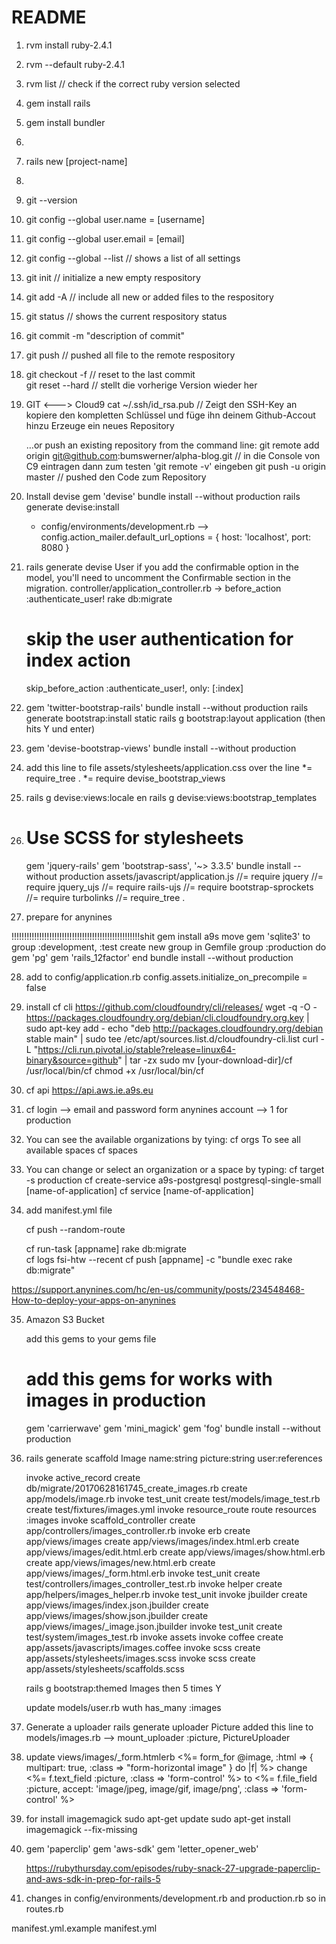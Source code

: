# README

1. rvm install ruby-2.4.1
2. rvm --default ruby-2.4.1
3. rvm list // check if the correct ruby version selected
4. gem install rails
5. gem install bundler
6. 
7. rails new [project-name]
8. 
9. git --version
10. git config --global user.name = [username]
11. git config --global user.email = [email]
12. git config --global --list // shows a list of all settings
13. git init // initialize a new empty respository
14. git add -A // include all new or added files to the respository
15. git status // shows the current respository status
16. git commit -m "description of commit"
17. git push // pushed all file to the remote respository
18. git checkout -f // reset to the last commit  
    git reset --hard // stellt die vorherige Version wieder her
19. GIT <---> Cloud9
    cat ~/.ssh/id_rsa.pub // Zeigt den SSH-Key an
    kopiere den kompletten Schlüssel und füge ihn deinem  Github-Accout hinzu
    Erzeuge ein neues Repository

    …or push an existing repository from the command line:
    git remote add origin git@github.com:bumswerner/alpha-blog.git // in die Console von C9 eintragen
    dann zum testen 'git remote -v' eingeben
    git push -u origin master // pushed den Code zum Repository

20. Install devise
    gem 'devise'
    bundle install --without production
    rails generate devise:install
    - config/environments/development.rb 
    --> config.action_mailer.default_url_options = { host: 'localhost', port: 8080 }
21.
    rails generate devise User
    if you add the confirmable option in the model, you'll need to uncomment the Confirmable section in the migration.
    controller/application_controller.rb -> before_action :authenticate_user!
    rake db:migrate

    # skip the user authentication for index action
    skip_before_action :authenticate_user!, only: [:index]
22.
    gem 'twitter-bootstrap-rails'
    bundle install --without production
    rails generate bootstrap:install static
    rails g bootstrap:layout application 
    (then hits Y und enter)
23.
    gem 'devise-bootstrap-views'
    bundle install --without production
24.
    add this line to file assets/stylesheets/application.css
    over the line  *= require_tree . 
    *= require devise_bootstrap_views
25.
    rails g devise:views:locale en
    rails g devise:views:bootstrap_templates

26. # Use SCSS for stylesheets
    gem 'jquery-rails'
    gem 'bootstrap-sass', '~> 3.3.5'
    bundle install --without production
    assets/javascript/application.js
    //= require jquery
    //= require jquery_ujs
    //= require rails-ujs
    //= require bootstrap-sprockets
    //= require turbolinks
    //= require_tree .

27. prepare for anynines

   !!!!!!!!!!!!!!!!!!!!!!!!!!!!!!!!!!!!!!!!!!!!!!!!!!!shit gem install a9s
    move gem 'sqlite3' to group :development, :test
    create new group in Gemfile
    group :production do
      gem 'pg'
      gem 'rails_12factor'
    end
    bundle install --without production

28. add to config/application.rb
    config.assets.initialize_on_precompile = false    

29. install cf cli  https://github.com/cloudfoundry/cli/releases/
    wget -q -O - https://packages.cloudfoundry.org/debian/cli.cloudfoundry.org.key | sudo apt-key add -
    echo "deb http://packages.cloudfoundry.org/debian stable main" | sudo tee /etc/apt/sources.list.d/cloudfoundry-cli.list
    curl -L "https://cli.run.pivotal.io/stable?release=linux64-binary&source=github" | tar -zx
    sudo mv [your-download-dir]/cf /usr/local/bin/cf
    chmod +x /usr/local/bin/cf

30. cf api https://api.aws.ie.a9s.eu
31. cf login
    --> email and password form anynines account
    --> 1 for production
32. You can see the available organizations by tying:
    cf orgs
    To see all available spaces
    cf spaces
    
33. You can change or select an organization or a space by typing:
    cf target -s production
    cf create-service a9s-postgresql postgresql-single-small [name-of-application]
    cf service [name-of-application]
34.
    add manifest.yml file

    cf push --random-route 
    
     cf run-task [appname] rake db:migrate     
     cf logs fsi-htw --recent
      cf push [appname] -c "bundle exec rake db:migrate" 
      
https://support.anynines.com/hc/en-us/community/posts/234548468-How-to-deploy-your-apps-on-anynines

35. Amazon S3 Bucket

    add this gems to your gems file
    # add this gems for works with images in production
    gem 'carrierwave'
    gem 'mini_magick'
    gem 'fog'
    bundle install --without production
    
36. rails generate scaffold Image name:string picture:string user:references

      invoke  active_record
      create    db/migrate/20170628161745_create_images.rb
      create    app/models/image.rb
      invoke    test_unit
      create      test/models/image_test.rb
      create      test/fixtures/images.yml
      invoke  resource_route
       route    resources :images
      invoke  scaffold_controller
      create    app/controllers/images_controller.rb
      invoke    erb
      create      app/views/images
      create      app/views/images/index.html.erb
      create      app/views/images/edit.html.erb
      create      app/views/images/show.html.erb
      create      app/views/images/new.html.erb
      create      app/views/images/_form.html.erb
      invoke    test_unit
      create      test/controllers/images_controller_test.rb
      invoke    helper
      create      app/helpers/images_helper.rb
      invoke      test_unit
      invoke    jbuilder
      create      app/views/images/index.json.jbuilder
      create      app/views/images/show.json.jbuilder
      create      app/views/images/_image.json.jbuilder
      invoke  test_unit
      create    test/system/images_test.rb
      invoke  assets
      invoke    coffee
      create      app/assets/javascripts/images.coffee
      invoke    scss
      create      app/assets/stylesheets/images.scss
      invoke  scss
      create    app/assets/stylesheets/scaffolds.scss
      
      
      rails g bootstrap:themed Images
      then 5 times Y
      
      update models/user.rb wuth has_many :images
      
      
      
37. Generate a uploader
    rails generate uploader Picture
    added this line to models/images.rb
    --> mount_uploader :picture, PictureUploader

38. update views/images/_form.htmlerb
    <%= form_for @image, :html => { multipart: true, :class => "form-horizontal image" } do |f| %>
    change
    <%= f.text_field :picture, :class => 'form-control' %> 
     to
    <%= f.file_field :picture, accept: 'image/jpeg, image/gif, image/png', :class => 'form-control' %>

39.
    for install imagemagick
    sudo apt-get update
    sudo apt-get install imagemagick --fix-missing
    
    
    
40.
    gem 'paperclip'
    gem 'aws-sdk'
    gem 'letter_opener_web'
    
    
    https://rubythursday.com/episodes/ruby-snack-27-upgrade-paperclip-and-aws-sdk-in-prep-for-rails-5


41. changes in config/environments/development.rb and production.rb
    so in routes.rb




manifest.yml.example
manifest.yml